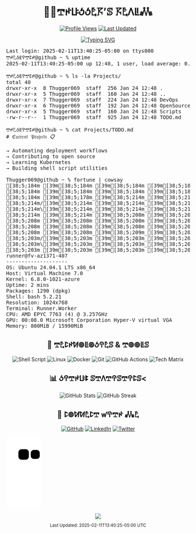 <div align="center">
  <h1>👨‍💻𖢧ꛅꚶꚽꚽ𖤢𖦪’ꕷ 𖦪𖤢ꛎꚳ𖢑</h1>

  [![Profile Views](https://komarev.com/ghpvc/?username=thugger069&color=blueviolet&style=flat-square&label=Profile%20Views)](https://github.com/thugger069)
  [![Last Updated](https://img.shields.io/badge/Last%20Updated-2025-02-11T13%3A40%3A25-05%3A00-blue.svg)](https://github.com/thugger069)

  <a href="https://git.io/typing-svg">
    <img src="https://readme-typing-svg.demolab.com?font=Ubuntu+Mono&duration=3000&pause=1000&color=00FF9C&center=true&vCenter=true&width=435&lines=ℌ𝔢𝔩𝔩𝔬+𝔗𝔥𝔢𝔯𝔢;ℑ’𝔪+𖢧ꛅ𖤢ꚽꚳꛈ𖢧ꛕꛅ𝔖;𝔥𝔢𝔩𝔩+𝔖𝔠𝔯𝔦𝔭𝔱+𝔈𝔫𝔱𝔥𝔲𝔰𝔦𝔞𝔰𝔱;𝔏𝔦𝔫𝔲𝔵+%26+𝔇𝔢𝔳𝔒𝔭𝔰+𝔈𝔵𝔭𝔩𝔬𝔯𝔢𝔯;𝔒𝔭𝔢𝔫+𝔖𝔬𝔲𝔯𝔠𝔢+ℭ𝔬𝔫𝔱𝔯𝔦𝔟𝔲𝔱𝔬𝔯;𝔄𝔩𝔴𝔞𝔶𝔰+𝔏𝔢𝔞𝔯𝔫𝔦𝔫𝔤+%F0%9F%92%A1" alt="Typing SVG" />
  </a>
</div>

<pre class="terminal">
Last login: 2025-02-11T13:40:25-05:00 on ttys000
𖢧ꛅ𖤢ꚽꚳꛈ𖢧ꛕꛅ@github ~ % uptime
2025-02-11T13:40:25-05:00 up 12:48, 1 user, load average: 0.44 1.15 0.74

𖢧ꛅ𖤢ꚽꚳꛈ𖢧ꛕꛅ@github ~ % ls -la Projects/
total 40
drwxr-xr-x  8 Thugger069  staff  256 Jan 24 12:48 .
drwxr-xr-x  5 Thugger069  staff  160 Jan 24 12:48 ..
drwxr-xr-x  7 Thugger069  staff  224 Jan 24 12:48 DevOps
drwxr-xr-x  6 Thugger069  staff  192 Jan 24 12:48 OpenSource
drwxr-xr-x  5 Thugger069  staff  160 Jan 24 12:48 Scripts
-rw-r--r--  1 Thugger069  staff  925 Jan 24 12:48 TODO.md

𖢧ꛅ𖤢ꚽꚳꛈ𖢧ꛕꛅ@github ~ % cat Projects/TODO.md
# ℭ𝔲𝔯𝔯𝔢𝔫𝔱 𝔓𝔯𝔬𝔧𝔢𝔠𝔱𝔰 📋

→ Automating deployment workflows
→ Contributing to open source
→ Learning Kubernetes
→ Building shell script utilities

Thugger069@github ~ % fortune | cowsay
[38;5;184m [39m[38;5;184m [39m[38;5;184m [39m[38;5;184m [39m[38;5;184m [39m[38;5;184m|[39m[38;5;184m|[39m[38;5;178m [39m[38;5;214m [39m[38;5;214m [39m[38;5;214m [39m[38;5;214m [39m[38;5;214m_[39m[38;5;214m_[39m[38;5;214m [39m[38;5;214m [39m[38;5;214m_[39m[38;5;208m_[39m[38;5;208m [39m[38;5;208m [39m[38;5;208m [39m[38;5;208m/[39m[38;5;208m/[39m[38;5;208m|[39m[38;5;208m [39m[38;5;208m [39m[38;5;209m [39m[38;5;203m [39m[38;5;203m|[39m[38;5;203m|[39m[38;5;203m [39m[38;5;203m [39m[38;5;203m [39m[38;5;203m/[39m[38;5;203m|[39m[38;5;203m_[39m[38;5;203m_[39m[38;5;203m_[39m[38;5;204m/[39m[38;5;198m|[39m[38;5;198m [39m[38;5;198m_[39m[38;5;198m_[39m[38;5;198m [39m[38;5;198m [39m[38;5;198m/[39m[38;5;198m/[39m[38;5;198m|[39m[38;5;199m [39m[38;5;199m_[39m[38;5;199m_[39m[38;5;199m_[39m[38;5;199m [39m[38;5;199m [39m[38;5;199m [39m[38;5;199m_[39m[38;5;199m_[39m[38;5;163m [39m[38;5;163m [39m[38;5;164m [39m[38;5;164m [39m[38;5;164m [39m[38;5;164m [39m[38;5;164m/[39m[38;5;164m/[39m[38;5;164m|[39m[38;5;164m [39m[38;5;164m [39m[38;5;164m_[39m[38;5;128m_[39m[38;5;128m_[39m[38;5;129m_[39m[38;5;129m [39m[38;5;129m [39m[38;5;129m/[39m[38;5;129m/[39m[38;5;129m|[39m[38;5;129m[39m
[38;5;184m [39m[38;5;184m [39m[38;5;184m [39m[38;5;184m [39m[38;5;178m=[39m[38;5;214m|[39m[38;5;214m|[39m[38;5;214m=[39m[38;5;214m [39m[38;5;214m_[39m[38;5;214m_[39m[38;5;214m/[39m[38;5;214m [39m[38;5;214m/[39m[38;5;208m_[39m[38;5;208m/[39m[38;5;208m [39m[38;5;208m_[39m[38;5;208m)[39m[38;5;208m_[39m[38;5;208m|[39m[38;5;208m/[39m[38;5;208m|[39m[38;5;209m|[39m[38;5;203m [39m[38;5;203m [39m[38;5;203m [39m[38;5;203m=[39m[38;5;203m|[39m[38;5;203m|[39m[38;5;203m=[39m[38;5;203m [39m[38;5;203m|[39m[38;5;203m [39m[38;5;203m_[39m[38;5;204m_[39m[38;5;198m [39m[38;5;198m [39m[38;5;198m/[39m[38;5;198m_[39m[38;5;198m/[39m[38;5;198m [39m[38;5;198m/[39m[38;5;198m_[39m[38;5;198m|[39m[38;5;199m/[39m[38;5;199m|[39m[38;5;199m|[39m[38;5;199m<[39m[38;5;199m [39m[38;5;199m [39m[38;5;199m/[39m[38;5;199m [39m[38;5;199m_[39m[38;5;163m/[39m[38;5;163m_[39m[38;5;164m/[39m[38;5;164m_[39m[38;5;164m_[39m[38;5;164m [39m[38;5;164m [39m[38;5;164m_[39m[38;5;164m|[39m[38;5;164m/[39m[38;5;164m|[39m[38;5;164m|[39m[38;5;128m [39m[38;5;128m|[39m[38;5;129m_[39m[38;5;129m [39m[38;5;129m [39m[38;5;129m/[39m[38;5;129m_[39m[38;5;129m|[39m[38;5;129m/[39m[38;5;129m|[39m[38;5;129m|[39m[38;5;93m[39m
[38;5;184m [39m[38;5;178m_[39m[38;5;214m_[39m[38;5;214m_[39m[38;5;214m [39m[38;5;214m|[39m[38;5;214m|[39m[38;5;214m [39m[38;5;214m/[39m[38;5;214m [39m[38;5;214m_[39m[38;5;208m_[39m[38;5;208m_[39m[38;5;208m/[39m[38;5;208m [39m[38;5;208m|[39m[38;5;208m [39m[38;5;208m|[39m[38;5;208m/[39m[38;5;208m [39m[38;5;209m_[39m[38;5;203m [39m[38;5;203m\[39m[38;5;203m [39m[38;5;203m_[39m[38;5;203m_[39m[38;5;203m_[39m[38;5;203m [39m[38;5;203m|[39m[38;5;203m|[39m[38;5;203m [39m[38;5;203m/[39m[38;5;204m [39m[38;5;198m/[39m[38;5;198m_[39m[38;5;198m/[39m[38;5;198m [39m[38;5;198m/[39m[38;5;198m [39m[38;5;198m_[39m[38;5;198m_[39m[38;5;198m_[39m[38;5;199m/[39m[38;5;199m [39m[38;5;199m_[39m[38;5;199m [39m[38;5;199m\[39m[38;5;199m [39m[38;5;199m/[39m[38;5;199m [39m[38;5;199m/[39m[38;5;163m_[39m[38;5;163m/[39m[38;5;164m_[39m[38;5;164m/[39m[38;5;164m|[39m[38;5;164m_[39m[38;5;164m [39m[38;5;164m [39m[38;5;164m|[39m[38;5;164m/[39m[38;5;164m [39m[38;5;164m_[39m[38;5;128m [39m[38;5;128m\[39m[38;5;129m [39m[38;5;129m_[39m[38;5;129m/[39m[38;5;129m_[39m[38;5;129m [39m[38;5;129m<[39m[38;5;129m/[39m[38;5;129m [39m[38;5;129m_[39m[38;5;93m [39m[38;5;93m\[39m[38;5;93m [39m[38;5;93m[39m
[38;5;214m/[39m[38;5;214m [39m[38;5;214m_[39m[38;5;214m_[39m[38;5;214m`[39m[38;5;214m [39m[38;5;214m|[39m[38;5;214m/[39m[38;5;208m [39m[38;5;208m/[39m[38;5;208m_[39m[38;5;208m_[39m[38;5;208m|[39m[38;5;208m [39m[38;5;208m|[39m[38;5;208m|[39m[38;5;208m [39m[38;5;209m/[39m[38;5;203m [39m[38;5;203m [39m[38;5;203m_[39m[38;5;203m_[39m[38;5;203m/[39m[38;5;203m/[39m[38;5;203m [39m[38;5;203m_[39m[38;5;203m_[39m[38;5;203m`[39m[38;5;203m [39m[38;5;204m|[39m[38;5;198m/[39m[38;5;198m_[39m[38;5;198m_[39m[38;5;198m_[39m[38;5;198m [39m[38;5;198m [39m[38;5;198m/[39m[38;5;198m [39m[38;5;198m/[39m[38;5;199m_[39m[38;5;199m_[39m[38;5;199m/[39m[38;5;199m [39m[38;5;199m [39m[38;5;199m_[39m[38;5;199m_[39m[38;5;199m/[39m[38;5;199m/[39m[38;5;163m_[39m[38;5;163m/[39m[38;5;164m/[39m[38;5;164m_[39m[38;5;164m/[39m[38;5;164m [39m[38;5;164m/[39m[38;5;164m [39m[38;5;164m_[39m[38;5;164m_[39m[38;5;164m/[39m[38;5;164m/[39m[38;5;128m [39m[38;5;128m [39m[38;5;129m_[39m[38;5;129m_[39m[38;5;129m/[39m[38;5;129m/[39m[38;5;129m_[39m[38;5;129m_[39m[38;5;129m_[39m[38;5;129m_[39m[38;5;129m/[39m[38;5;93m [39m[38;5;93m [39m[38;5;93m_[39m[38;5;93m_[39m[38;5;93m/[39m[38;5;93m [39m[38;5;93m[39m
[38;5;214m\[39m[38;5;214m_[39m[38;5;214m_[39m[38;5;214m_[39m[38;5;214m_[39m[38;5;208m/[39m[38;5;208m [39m[38;5;208m\[39m[38;5;208m [39m[38;5;208m [39m[38;5;208m_[39m[38;5;208m/[39m[38;5;208m|[39m[38;5;208m [39m[38;5;209m|[39m[38;5;203m_[39m[38;5;203m/[39m[38;5;203m\[39m[38;5;203m_[39m[38;5;203m_[39m[38;5;203m_[39m[38;5;203m/[39m[38;5;203m [39m[38;5;203m\[39m[38;5;203m_[39m[38;5;203m_[39m[38;5;204m_[39m[38;5;198m_[39m[38;5;198m/[39m[38;5;198m|[39m[38;5;198m/[39m[38;5;198m [39m[38;5;198m [39m[38;5;198m [39m[38;5;198m|[39m[38;5;198m/[39m[38;5;199m\[39m[38;5;199m [39m[38;5;199m [39m[38;5;199m_[39m[38;5;199m/[39m[38;5;199m\[39m[38;5;199m_[39m[38;5;199m_[39m[38;5;199m_[39m[38;5;163m/[39m[38;5;163m [39m[38;5;164m [39m[38;5;164m/[39m[38;5;164m_[39m[38;5;164m/[39m[38;5;164m [39m[38;5;164m [39m[38;5;164m/[39m[38;5;164m_[39m[38;5;164m_[39m[38;5;164m_[39m[38;5;128m_[39m[38;5;128m/[39m[38;5;129m\[39m[38;5;129m_[39m[38;5;129m_[39m[38;5;129m_[39m[38;5;129m/[39m[38;5;129m [39m[38;5;129m [39m[38;5;129m [39m[38;5;129m [39m[38;5;93m [39m[38;5;93m [39m[38;5;93m\[39m[38;5;93m_[39m[38;5;93m_[39m[38;5;93m_[39m[38;5;93m/[39m[38;5;93m [39m[38;5;93m [39m[38;5;99m[39m
[38;5;214m [39m[38;5;214m [39m[38;5;208m [39m[38;5;208m [39m[38;5;208m [39m[38;5;208m [39m[38;5;208m [39m[38;5;208m/[39m[38;5;208m_[39m[38;5;208m/[39m[38;5;208m [39m[38;5;209m([39m[38;5;203m_[39m[38;5;203m_[39m[38;5;203m/[39m[38;5;203m [39m[38;5;203m [39m[38;5;203m [39m[38;5;203m [39m[38;5;203m [39m[38;5;203m [39m[38;5;203m [39m[38;5;203m [39m[38;5;204m [39m[38;5;198m [39m[38;5;198m [39m[38;5;198m [39m[38;5;198m [39m[38;5;198m [39m[38;5;198m [39m[38;5;198m [39m[38;5;198m [39m[38;5;198m [39m[38;5;199m [39m[38;5;199m [39m[38;5;199m [39m[38;5;199m/[39m[38;5;199m_[39m[38;5;199m/[39m[38;5;199m [39m[38;5;199m [39m[38;5;199m [39m[38;5;163m [39m[38;5;163m [39m[38;5;164m [39m[38;5;164m [39m[38;5;164m [39m[38;5;164m [39m[38;5;164m [39m[38;5;164m [39m[38;5;164m [39m[38;5;164m [39m[38;5;164m [39m[38;5;164m [39m[38;5;128m [39m[38;5;128m [39m[38;5;129m [39m[38;5;129m [39m[38;5;129m [39m[38;5;129m [39m[38;5;129m [39m[38;5;129m [39m[38;5;129m [39m[38;5;129m [39m[38;5;129m [39m[38;5;93m [39m[38;5;93m [39m[38;5;93m [39m[38;5;93m [39m[38;5;93m [39m[38;5;93m [39m[38;5;93m [39m[38;5;93m [39m[38;5;93m [39m[38;5;99m [39m[38;5;63m [39m[38;5;63m [39m[38;5;63m[39m
[38;5;208m [39m[38;5;208m [39m[38;5;208m [39m[38;5;208m [39m[38;5;208m [39m[38;5;208m|[39m[38;5;208m|[39m[38;5;208m [39m[38;5;209m [39m[38;5;203m [39m[38;5;203m [39m[38;5;203m [39m[38;5;203m_[39m[38;5;203m_[39m[38;5;203m [39m[38;5;203m [39m[38;5;203m_[39m[38;5;203m_[39m[38;5;203m [39m[38;5;203m [39m[38;5;204m [39m[38;5;198m/[39m[38;5;198m/[39m[38;5;198m|[39m[38;5;198m [39m[38;5;198m [39m[38;5;198m [39m[38;5;198m/[39m[38;5;198m/[39m[38;5;198m|[39m[38;5;199m[39m
[38;5;208m [39m[38;5;208m [39m[38;5;208m [39m[38;5;208m [39m[38;5;208m=[39m[38;5;209m|[39m[38;5;203m|[39m[38;5;203m=[39m[38;5;203m [39m[38;5;203m_[39m[38;5;203m_[39m[38;5;203m/[39m[38;5;203m [39m[38;5;203m/[39m[38;5;203m_[39m[38;5;203m/[39m[38;5;203m [39m[38;5;204m_[39m[38;5;198m)[39m[38;5;198m_[39m[38;5;198m|[39m[38;5;198m/[39m[38;5;198m|[39m[38;5;198m|[39m[38;5;198m [39m[38;5;198m_[39m[38;5;198m|[39m[38;5;199m/[39m[38;5;199m|[39m[38;5;199m|[39m[38;5;199m[39m
[38;5;208m [39m[38;5;208m_[39m[38;5;209m_[39m[38;5;203m_[39m[38;5;203m [39m[38;5;203m|[39m[38;5;203m|[39m[38;5;203m [39m[38;5;203m/[39m[38;5;203m [39m[38;5;203m_[39m[38;5;203m_[39m[38;5;203m_[39m[38;5;203m/[39m[38;5;204m [39m[38;5;198m|[39m[38;5;198m [39m[38;5;198m|[39m[38;5;198m/[39m[38;5;198m [39m[38;5;198m_[39m[38;5;198m [39m[38;5;198m\[39m[38;5;198m [39m[38;5;199m/[39m[38;5;199m [39m[38;5;199m_[39m[38;5;199m [39m[38;5;199m\[39m[38;5;199m [39m[38;5;199m[39m
[38;5;203m/[39m[38;5;203m [39m[38;5;203m_[39m[38;5;203m_[39m[38;5;203m`[39m[38;5;203m [39m[38;5;203m|[39m[38;5;203m/[39m[38;5;203m [39m[38;5;203m/[39m[38;5;203m_[39m[38;5;204m_[39m[38;5;198m|[39m[38;5;198m [39m[38;5;198m|[39m[38;5;198m|[39m[38;5;198m [39m[38;5;198m/[39m[38;5;198m [39m[38;5;198m [39m[38;5;198m_[39m[38;5;199m_[39m[38;5;199m/[39m[38;5;199m/[39m[38;5;199m [39m[38;5;199m [39m[38;5;199m_[39m[38;5;199m_[39m[38;5;199m/[39m[38;5;199m [39m[38;5;163m[39m
[38;5;203m\[39m[38;5;203m_[39m[38;5;203m_[39m[38;5;203m_[39m[38;5;203m_[39m[38;5;203m/[39m[38;5;203m [39m[38;5;203m\[39m[38;5;204m [39m[38;5;198m [39m[38;5;198m_[39m[38;5;198m/[39m[38;5;198m|[39m[38;5;198m [39m[38;5;198m|[39m[38;5;198m_[39m[38;5;198m/[39m[38;5;198m\[39m[38;5;199m_[39m[38;5;199m_[39m[38;5;199m_[39m[38;5;199m/[39m[38;5;199m [39m[38;5;199m\[39m[38;5;199m_[39m[38;5;199m_[39m[38;5;199m_[39m[38;5;163m/[39m[38;5;163m [39m[38;5;164m [39m[38;5;164m[39m
[38;5;203m [39m[38;5;203m [39m[38;5;203m [39m[38;5;203m [39m[38;5;203m [39m[38;5;204m [39m[38;5;198m [39m[38;5;198m/[39m[38;5;198m_[39m[38;5;198m/[39m[38;5;198m [39m[38;5;198m([39m[38;5;198m_[39m[38;5;198m_[39m[38;5;198m/[39m[38;5;199m [39m[38;5;199m [39m[38;5;199m [39m[38;5;199m [39m[38;5;199m [39m[38;5;199m [39m[38;5;199m [39m[38;5;199m [39m[38;5;199m [39m[38;5;163m [39m[38;5;163m [39m[38;5;164m [39m[38;5;164m [39m[38;5;164m [39m[38;5;164m [39m[38;5;164m[39m
runner@fv-az1371-407 
-------------------- 
OS: Ubuntu 24.04.1 LTS x86_64 
Host: Virtual Machine 7.0 
Kernel: 6.8.0-1021-azure 
Uptime: 2 mins 
Packages: 1290 (dpkg) 
Shell: bash 5.2.21 
Resolution: 1024x768 
Terminal: Runner.Worker 
CPU: AMD EPYC 7763 (4) @ 3.257GHz 
GPU: 00:08.0 Microsoft Corporation Hyper-V virtual VGA 
Memory: 800MiB / 15990MiB 
</pre>

<div align="center">
  <h2>🔧 𖢧𖤢ꛕꛅꛘ𖣠ꚳ𖣠ꚽꛈ𖤢ꕷ & 𖢧𖣠𖣠ꚳꕷ</h2>
  
  ![Shell Script](https://img.shields.io/badge/Shell_Script-%23121011.svg?style=for-the-badge&logo=gnu-bash&logoColor=white)
  ![Linux](https://img.shields.io/badge/Linux-FCC624?style=for-the-badge&logo=linux&logoColor=black)
  ![Docker](https://img.shields.io/badge/docker-%230db7ed.svg?style=for-the-badge&logo=docker&logoColor=white)
  ![Git](https://img.shields.io/badge/git-%23F05033.svg?style=for-the-badge&logo=git&logoColor=white)
  ![GitHub Actions](https://img.shields.io/badge/github%20actions-%232671E5.svg?style=for-the-badge&logo=githubactions&logoColor=white)
  ![Tech Matrix](https://img.shields.io/static/v1?label=&message=TypeScript|Python|Rust|WASM&color=00ff9d&style=for-the-badge&logoWidth=30&logo=data:image/png;base64,iVBORw0KG...)

  <h2>📊 ꚽꛈ𖢧ꛅꚶꔪ ꕷ𖢧ꛎ𖢧ꛈꕷ𖢧ꛈꛕꕷ<</h2>
  
  <img src="https://github-readme-stats.vercel.app/api?username=thugger069&show_icons=true&theme=radical&cache_seconds=86400" alt="GitHub Stats" height="170"/>
  <img src="https://github-readme-streak-stats.herokuapp.com/?user=thugger069&theme=radical&cache_seconds=86400" alt="GitHub Streak" height="170"/>

  <h2>🤝 ꛕ𖣠ꛘꛘ𖤢ꛕ𖢧 ꛃꛈ𖢧ꛅ 𖢑𖤢</h2>
  
  [![GitHub](https://img.shields.io/badge/github-%23121011.svg?style=for-the-badge&logo=github&logoColor=white)](https://github.com/thugger069)
  [![LinkedIn](https://img.shields.io/badge/linkedin-%230077B5.svg?style=for-the-badge&logo=linkedin&logoColor=white)](https://linkedin.com/in/thugger069)
  [![Twitter](https://img.shields.io/badge/X-%23000000.svg?style=for-the-badge&logo=X&logoColor=white)](https://twitter.com/chuksgincaro)
</div>

![Snake animation](https://github.com/Thugger069/Thugger069/blob/output/github-contribution-grid-snake-dark.svg)

<div align="center">
  <img src="https://capsule-render.vercel.app/api?type=waving&color=gradient&height=100&section=footer"/>
</div>

<div align="center">
  <sub>Last Updated: 2025-02-11T13:40:25-05:00 UTC</sub>
</div>
